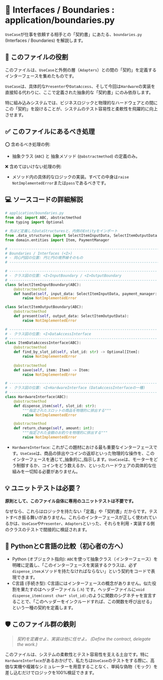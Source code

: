 # 🔌 Interfaces / Boundaries : application/boundaries.py

`UseCase`が仕事を依頼する相手との「契約書」にあたる、`boundaries.py` (Interfaces / Boundaries) を解説します。

## 🎯 このファイルの役割

このファイルは、`UseCase`と外側の層（`Adapters`）との間の「契約」を定義するインターフェースを集めたものです。

`UseCase`は、具体的な`Presenter`や`DataAccess`、そして今回は`Hardware`の実装を直接知る代わりに、ここで定義された抽象的な「契約書」にのみ依存します。

特に組み込みシステムでは、ビジネスロジックと物理的なハードウェアとの間にこの「契約」を設けることが、システムのテスト容易性と柔軟性を飛躍的に向上させます。

## ✅ このファイルにあるべき処理

⭕️ 含めるべき処理の例:

  * 抽象クラス (`ABC`) と 抽象メソッド (`@abstractmethod`) の定義のみ。

❌ 含めてはいけない処理の例:

  * メソッド内の具体的なロジックの実装。すべての中身は`raise NotImplementedError`または`pass`であるべきです。

## 💻 ソースコードの詳細解説

```python
# application/boundaries.py
from abc import ABC, abstractmethod
from typing import Optional

# 先ほど定義したDataStructuresと、内側のEntityをインポート
from .data_structures import SelectItemInputData, SelectItemOutputData
from domain.entities import Item, PaymentManager

# -----------------------------------------------------------------------------
# Boundaries / Interfaces (<I>)
# - 同心円図の位置: 円と円の境界線そのもの
# -----------------------------------------------------------------------------

# --------------------------------------------------------------------
# - クラス図の位置: <I>InputBoundary / <I>OutputBoundary
# --------------------------------------------------------------------
class SelectItemInputBoundary(ABC):
    @abstractmethod
    def handle(self, input_data: SelectItemInputData, payment_manager: PaymentManager):
        raise NotImplementedError

class SelectItemOutputBoundary(ABC):
    @abstractmethod
    def present(self, output_data: SelectItemOutputData):
        raise NotImplementedError

# --------------------------------------------------------------------
# - クラス図の位置: <I>DataAccessInterface
# --------------------------------------------------------------------
class ItemDataAccessInterface(ABC):
    @abstractmethod
    def find_by_slot_id(self, slot_id: str) -> Optional[Item]:
        raise NotImplementedError
    
    @abstractmethod
    def save(self, item: Item) -> Item:
        raise NotImplementedError

# --------------------------------------------------------------------
# - クラス図の位置: <I>HardwareInterface (DataAccessInterfaceの一種)
# --------------------------------------------------------------------
class HardwareInterface(ABC):
    @abstractmethod
    def dispense_item(self, slot_id: str):
        """指定されたスロットの商品を物理的に排出する"""
        raise NotImplementedError

    @abstractmethod
    def return_change(self, amount: int):
        """指定された金額のお釣りを物理的に排出する"""
        raise NotImplementedError
```

  * `HardwareInterface`: これがこの題材における最も重要なインターフェースです。`UseCase`は、商品の排出やコインの返却といった物理的な操作を、このインターフェースを通じて\_抽象的に\_指示します。`UseCase`は、モーターをどう制御するか、コインをどう数えるか、といったハードウェアの具体的な仕組みを一切知る必要がありません。

## 💡 ユニットテストは必要？

**原則として、このファイル自体に専用のユニットテストは不要です。**

なぜなら、これらはロジックを持たない「定義」や「契約書」だからです。テストすべき振る舞いがありません。これらのインターフェースが正しく使われているかは、`UseCase`や`Presenter`、`Adapters`といった、それらを利用・実装する側のクラスのテストで間接的に検証されます。

## 🐍 PythonとC言語の比較（初心者の方へ）

  * Python (オブジェクト指向): `ABC`を使って抽象クラス（インターフェース）を明確に定義し、「このインターフェースを実装するクラスは、必ず`dispense_item`メソッドを持たなければならない」という契約をコードで表現できます。
  * C言語 (手続き型): C言語にはインターフェースの概念がありません。似た役割を果たすのはヘッダーファイル (`.h`) です。ヘッダーファイルに`void dispense_item(const char* slot_id);`のように関数のシグネチャを宣言することで、「このヘッダーをインクルードすれば、この関数を呼び出せる」という一種の契約を定義します。

## 🛡️ このファイル群の鉄則

> *契約を定義せよ、実装は他に任せよ。 (Define the contract, delegate the work.)*

このファイルは、システムの柔軟性とテスト容易性を支える土台です。特に`HardwareInterface`があるおかげで、私たちは`UseCase`のテストをする際に、高価な実機や複雑なシミュレーターを用意することなく、単純な偽物（モック）を差し込むだけでロジックを100%検証できます。